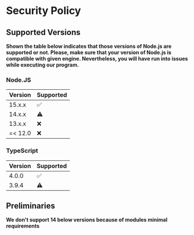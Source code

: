 # Security Policy

## Supported Versions

**Shown the table below indicates that those versions of Node.js are supported
or not. Please, make sure that your version of Node.js is compatible with given
engine. Nevertheless, you will have run into issues while executing our
program.**

### Node.JS
| Version | Supported          |
| ------- | ------------------ |
| 15.x.x  | :white_check_mark: |
| 14.x.x  | :warning:          |
| 13.x.x  | :x:                |
| =< 12.0 | :x:                |

### TypeScript
| Version | Supported          |
| ------- | ------------------ |
| 4.0.0  | :white_check_mark: |
| 3.9.4  | :warning:          |

## Preliminaries

**We don't support 14 below versions because of modules minimal requirements**
